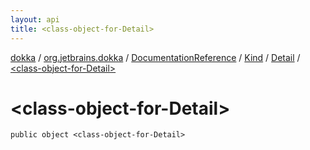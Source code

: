 ```yaml
---
layout: api
title: <class-object-for-Detail>
---
```

[dokka](../../../../index.html) / [org.jetbrains.dokka](../../../index.html) / [DocumentationReference](../../index.html) / [Kind](../index.html) / [Detail](index.html) / [&lt;class-object-for-Detail&gt;](_class-object-for-Detail_.html)


# &lt;class-object-for-Detail&gt;



```
public object <class-object-for-Detail>
```

